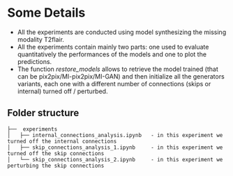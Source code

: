 
# Some Details

- All the experiments are conducted using model synthesizing the missing modality T2flair.
- All the experiments contain mainly two parts: one used to evaluate quantitatively the performances of the models and one to plot the predictions.
- The function *restore_models* allows to retrieve the model trained (that can be pix2pix/MI-pix2pix/MI-GAN) and then initialize all the generators variants, each one with a different number of connections (skips or internal) turned off / perturbed.

Folder structure
--------------

```
├──  experiments               
│   ├── internal_connections_analysis.ipynb   - in this experiment we turned off the internal connections
│   ├── skip_connections_analysis_1.ipynb     - in this experiment we turned off the skip connections
│   └── skip_connections_analysis_2.ipynb     - in this experiment we perturbing the skip connections

```
